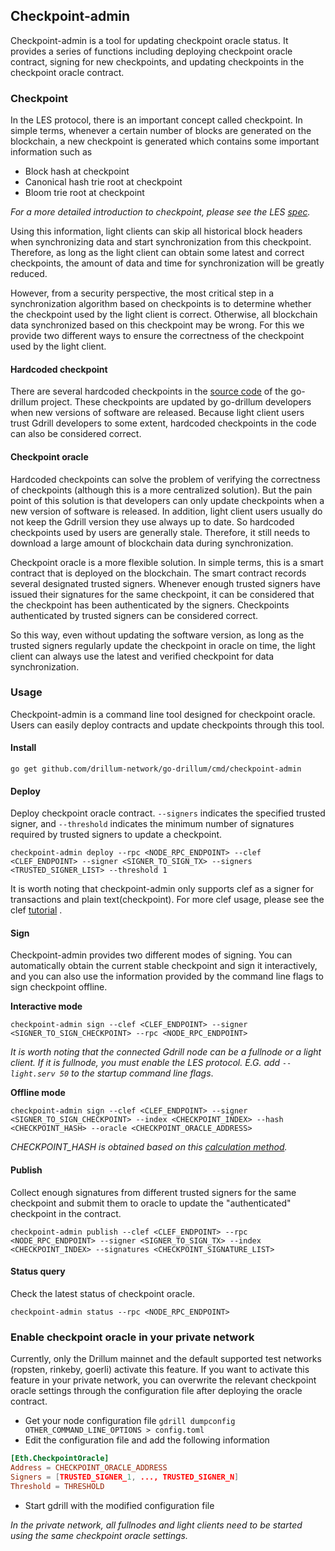 ## Checkpoint-admin

Checkpoint-admin is a tool for updating checkpoint oracle status. It provides a series of functions including deploying checkpoint oracle contract, signing for new checkpoints, and updating checkpoints in the checkpoint oracle contract.

### Checkpoint

In the LES protocol, there is an important concept called checkpoint. In simple terms, whenever a certain number of blocks are generated on the blockchain, a new checkpoint is generated which contains some important information such as

* Block hash at checkpoint
* Canonical hash trie root at checkpoint
* Bloom trie root at checkpoint

*For a more detailed introduction to checkpoint, please see the LES [spec](https://github.com/drillum-network/devp2p/blob/master/caps/les.md).*

Using this information, light clients can skip all historical block headers when synchronizing data and start synchronization from this checkpoint. Therefore, as long as the light client can obtain some latest and correct checkpoints, the amount of data and time for synchronization will be greatly reduced.

However, from a security perspective, the most critical step in a synchronization algorithm based on checkpoints is to determine whether the checkpoint used by the light client is correct. Otherwise, all blockchain data synchronized based on this checkpoint may be wrong. For this we provide two different ways to ensure the correctness of the checkpoint used by the light client.

#### Hardcoded checkpoint

There are several hardcoded checkpoints in the [source code](https://github.com/drillum-network/go-drillum/blob/master/params/config.go#L38) of the go-drillum project. These checkpoints are updated by go-drillum developers when new versions of software are released. Because light client users trust Gdrill developers to some extent, hardcoded checkpoints in the code can also be considered correct.

#### Checkpoint oracle

Hardcoded checkpoints can solve the problem of verifying the correctness of checkpoints (although this is a more centralized solution). But the pain point of this solution is that developers can only update checkpoints when a new version of software is released. In addition, light client users usually do not keep the Gdrill version they use always up to date. So hardcoded checkpoints used by users are generally stale. Therefore, it still needs to download a large amount of blockchain data during synchronization.

Checkpoint oracle is a more flexible solution. In simple terms, this is a smart contract that is deployed on the blockchain. The smart contract records several designated trusted signers. Whenever enough trusted signers have issued their signatures for the same checkpoint, it can be considered that the checkpoint has been authenticated by the signers. Checkpoints authenticated by trusted signers can be considered correct.

So this way, even without updating the software version, as long as the trusted signers regularly update the checkpoint in oracle on time, the light client can always use the latest and verified checkpoint for data synchronization.

### Usage

Checkpoint-admin is a command line tool designed for checkpoint oracle. Users can easily deploy contracts and update checkpoints through this tool.

#### Install

```shell
go get github.com/drillum-network/go-drillum/cmd/checkpoint-admin
```

#### Deploy

Deploy checkpoint oracle contract. `--signers` indicates the specified trusted signer, and `--threshold` indicates the minimum number of signatures required by trusted signers to update a checkpoint.

```shell
checkpoint-admin deploy --rpc <NODE_RPC_ENDPOINT> --clef <CLEF_ENDPOINT> --signer <SIGNER_TO_SIGN_TX> --signers <TRUSTED_SIGNER_LIST> --threshold 1
```

It is worth noting that checkpoint-admin only supports clef as a signer for transactions and plain text(checkpoint). For more clef usage, please see the clef [tutorial](https://gdrill.ethereum.org/docs/clef/tutorial) .

#### Sign

Checkpoint-admin provides two different modes of signing. You can automatically obtain the current stable checkpoint and sign it interactively, and you can also use the information provided by the command line flags to sign checkpoint offline.

**Interactive mode**

```shell
checkpoint-admin sign --clef <CLEF_ENDPOINT> --signer <SIGNER_TO_SIGN_CHECKPOINT> --rpc <NODE_RPC_ENDPOINT>
```

*It is worth noting that the connected Gdrill node can be a fullnode or a light client. If it is fullnode, you must enable the LES protocol. E.G. add `--light.serv 50` to the startup command line flags*.

**Offline mode**

```shell
checkpoint-admin sign --clef <CLEF_ENDPOINT> --signer <SIGNER_TO_SIGN_CHECKPOINT> --index <CHECKPOINT_INDEX> --hash <CHECKPOINT_HASH> --oracle <CHECKPOINT_ORACLE_ADDRESS>
```

*CHECKPOINT_HASH is obtained based on this [calculation method](https://github.com/drillum-network/go-drillum/blob/master/params/config.go#L251).*

#### Publish

Collect enough signatures from different trusted signers for the same checkpoint and submit them to oracle to update the "authenticated" checkpoint in the contract.

```shell
checkpoint-admin publish --clef <CLEF_ENDPOINT> --rpc <NODE_RPC_ENDPOINT> --signer <SIGNER_TO_SIGN_TX> --index <CHECKPOINT_INDEX> --signatures <CHECKPOINT_SIGNATURE_LIST>
```

#### Status query

Check the latest status of checkpoint oracle.

```shell
checkpoint-admin status --rpc <NODE_RPC_ENDPOINT>
```

### Enable checkpoint oracle in your private network

Currently, only the Drillum mainnet and the default supported test networks (ropsten, rinkeby, goerli) activate this feature. If you want to activate this feature in your private network, you can overwrite the relevant checkpoint oracle settings through the configuration file after deploying the oracle contract.

* Get your node configuration file `gdrill dumpconfig OTHER_COMMAND_LINE_OPTIONS > config.toml`
* Edit the configuration file and add the following information

```toml
[Eth.CheckpointOracle]
Address = CHECKPOINT_ORACLE_ADDRESS
Signers = [TRUSTED_SIGNER_1, ..., TRUSTED_SIGNER_N]
Threshold = THRESHOLD
```

* Start gdrill with the modified configuration file

*In the private network, all fullnodes and light clients need to be started using the same checkpoint oracle settings.*